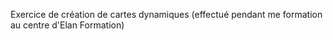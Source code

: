 Exercice de création de cartes dynamiques (effectué pendant me formation au centre d'Elan Formation)

